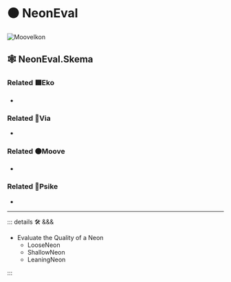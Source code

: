 # 🟠 <mooves>NeonEval</mooves>

![MooveIkon](/BetaIkon/Mooves_Ikon.png)

## 🕸 NeonEval.Skema

### Related 🟩<ekos>Eko</ekos>

-

### Related 🔻<via>Via</via>

-

### Related 🟠<mooves>Moove</mooves>

-

### Related 💜<psike>Psike</psike>

-

---

<!-- =================================================== -->
<!-- =================================================== -->
<!-- =================================================== -->
<!-- =================================================== -->
<!-- =================================================== -->
::: details 🛠 <dev>&&&</dev>

- Evaluate the Quality of a Neon
    - LooseNeon
    - ShallowNeon
    - LeaningNeon

:::
